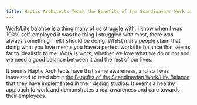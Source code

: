 ```yaml
---
title: Haptic Architects Teach the Benefits of the Scandinavian Work Life Balance
---
```

Work/Life balance is a thing many of us struggle with. I know when I was 100% self-employed it was the thing I struggled with most, there was always something I felt I should be doing. Whilst many people claim that doing what you love means you have a perfect work/life balance that seems far to idealistic to me. Work is work, whether we love what we do or not and we need a good balance between it and the rest of our lives.

It seems Haptic Architects have that same awareness, and so I was interested to read about <a href="https://www.designweek.co.uk/issues/22-28-may-2017/haptic-architects-teach-us-benefits-scandinavian-work-life-balance/">the Benefits of the Scandinavian Work/Life Balance</a> that they have implemented in their design studios. It seems a healthy approach to work and demonstrates a real awareness and care towards their employees.
